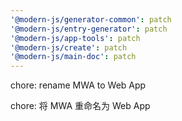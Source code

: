 ```yaml
---
'@modern-js/generator-common': patch
'@modern-js/entry-generator': patch
'@modern-js/app-tools': patch
'@modern-js/create': patch
'@modern-js/main-doc': patch
---
```


chore: rename MWA to Web App

chore: 将 MWA 重命名为 Web App
